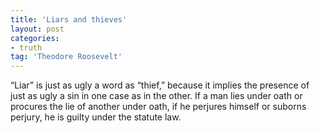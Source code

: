 ```yaml
---
title: 'Liars and thieves'
layout: post
categories:
- truth
tag: 'Theodore Roosevelt'
---
```


“Liar” is just as ugly a word as “thief,” because it implies the presence of just as ugly a sin in one case as in the other. If a man lies under oath or procures the lie of another under oath, if he perjures himself or suborns perjury, he is guilty under the statute law.
